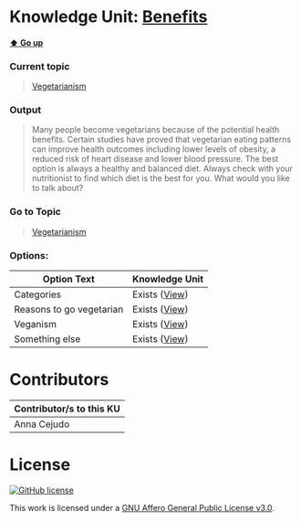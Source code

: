 # Knowledge Unit: [Benefits](../../knowledge_units/vegetarianism/benefits.md)

#### [:arrow_up: Go up](../../topics/vegetarianism.md)
### Current topic
> [Vegetarianism](../../topics/vegetarianism.md)
### Output
> Many people become vegetarians because of the potential health benefits. Certain studies have proved that vegetarian eating patterns can improve health outcomes including lower levels of obesity, a reduced risk of heart disease and lower blood pressure. The best option is always a healthy and balanced diet. Always check with your nutritionist to find which diet is the best for you. What would you like to talk about?
### Go to Topic
> [Vegetarianism](../../topics/vegetarianism.md)

### Options: 

| Option Text | Knowledge Unit |
| - | - |  
| Categories  |  Exists ([View](../../knowledge_units/vegetarianism/categories.md))  |  
| Reasons to go vegetarian  |  Exists ([View](../../knowledge_units/vegetarianism/reasons-to-go-vegetarian.md))  |  
| Veganism  |  Exists ([View](../../knowledge_units/vegetarianism/veganism.md))  |  
| Something else  |  Exists ([View](../../knowledge_units/vegetarianism/something-else.md))  | 

# Contributors

| Contributor/s to this KU |
| - | 
| Anna Cejudo |

# License
[![GitHub license](https://img.shields.io/github/license/inbrainz/cerebro)](https://github.com/inbrainz/cerebro/blob/master/LICENSE)

This work is licensed under a [GNU Affero General Public License v3.0](https://www.gnu.org/licenses/agpl-3.0.txt).